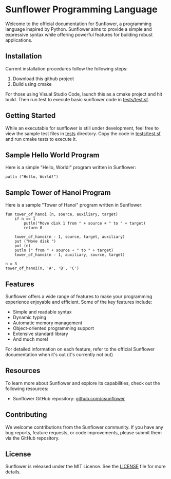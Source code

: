 # Sunflower Programming Language

Welcome to the official documentation for Sunflower, a programming language inspired by Python. Sunflower aims to provide a simple and expressive syntax while offering powerful features for building robust applications.

## Installation

Current installation procedures follow the following steps:

1) Download this github project
2) Build using cmake

For those using Visual Studio Code, launch this as a cmake project and hit build. Then run test to execute basic sunflower code in [tests/test.sf](tests/test.sf).

## Getting Started

While an executable for sunflower is still under development, feel free to view the sample test files in [tests](tests) directory.
Copy the code in [tests/test.sf](tests/test.sf) and run cmake tests to execute it.

## Sample Hello World Program

Here is a simple "Hello, World!" program written in Sunflower:

```sunflower
putln ("Hello, World!")
```

## Sample Tower of Hanoi Program

Here is a sample "Tower of Hanoi" program written in Sunflower:

```sunflower
fun tower_of_hanoi (n, source, auxiliary, target)
    if n == 1
        putln("Move disk 1 from " + source + " to " + target)
        return 0
    
    tower_of_hanoi(n - 1, source, target, auxiliary)
    put ("Move disk ")
    put (n)
    putln (" from " + source + " to " + target)
    tower_of_hanoi(n - 1, auxiliary, source, target)

n = 3
tower_of_hanoi(n, 'A', 'B', 'C')
```

## Features

Sunflower offers a wide range of features to make your programming experience enjoyable and efficient. Some of the key features include:

- Simple and readable syntax
- Dynamic typing
- Automatic memory management
- Object-oriented programming support
- Extensive standard library
- And much more!

For detailed information on each feature, refer to the official Sunflower documentation when it's out (it's currently not out)

## Resources

To learn more about Sunflower and explore its capabilities, check out the following resources:

<!-- - Official Sunflower website: [sunflowerlang.com](https://sunflowerlang.com) -->
- Sunflower GitHub repository: [github.com/csunflower](https://github.com/csunflower.git)
<!-- - Sunflower community forum: [forum.sunflowerlang.com](https://forum.sunflowerlang.com) -->

## Contributing

We welcome contributions from the Sunflower community. If you have any bug reports, feature requests, or code improvements, please submit them via the GitHub repository.

## License

Sunflower is released under the MIT License. See the [LICENSE](https://github.com/shrehanrajsingh/csunflower/LICENSE) file for more details.
